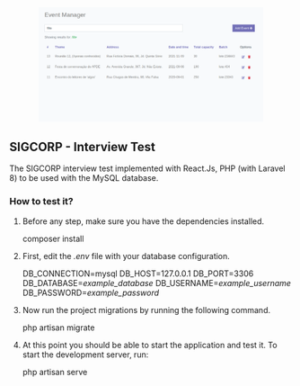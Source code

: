 <p align="center"><a href="https://github.com/raulbonifacio/sigcorp-test" target="_blank"><img src="https://github.com/raulbonifacio/sigcorp-test/blob/master/screenshot.png" width="400"></a></p>

## SIGCORP - Interview Test

The SIGCORP interview test implemented with React.Js, PHP (with Laravel 8) to be used with the MySQL database.

### How to test it?

1. Before any step, make sure you have the dependencies installed.

	composer install

2. First, edit the *.env* file with your database configuration.

	DB_CONNECTION=mysql
	DB_HOST=127.0.0.1
	DB_PORT=3306
	DB_DATABASE=*example_database*
	DB_USERNAME=*example_username*
	DB_PASSWORD=*example_password*

3. Now run the project migrations by running the following command.

	php artisan migrate

4. At this point you should be able to start the application and test it. To start the development server, run:

	php artisan serve



